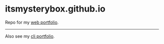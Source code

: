 # itsmysterybox.github.io
Repo for my [web portfolio](https://itsmysterybox.github.io/).

---

Also see my [cli portfolio](https://github.com/itsmysterybox/cli-portfolio/).

